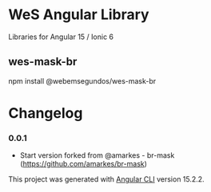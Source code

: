 # WeS Angular Library

Libraries for Angular 15 / Ionic 6

## wes-mask-br
npm install @webemsegundos/wes-mask-br

# Changelog

### 0.0.1
- Start version forked from @amarkes - br-mask (https://github.com/amarkes/br-mask)


This project was generated with [Angular CLI](https://github.com/angular/angular-cli) version 15.2.2.

